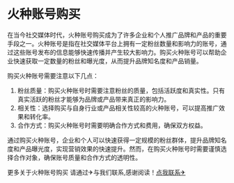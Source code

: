 # 火种账号购买

在当今社交媒体时代，火种账号购买成为了许多企业和个人推广品牌和产品的重要手段之一。火种账号是指在社交媒体平台上拥有一定粉丝数量和影响力的账号，通过这些账号发布的信息能够快速传播并产生较大影响力。购买火种账号可以帮助企业快速获取一定数量的粉丝和曝光度，从而提升品牌知名度和产品销量。

购买火种账号需要注意以下几点：
1. 粉丝质量：购买火种账号时需要注意粉丝的质量，包括活跃度和真实性。只有真实活跃的粉丝才能够为品牌或产品带来真正的影响力。
2. 相关性：选择购买与自身行业或产品相关性较高的火种账号，可以提高推广效果和转化率。
3. 合作方式：购买火种账号时需要明确合作方式和费用，确保双方权益。

通过购买火种账号，企业和个人可以快速获得一定规模的粉丝群体，提升品牌知名度和产品曝光度，实现营销效果的快速提升。然而，在购买火种账号时需要谨慎选择合作对象，确保账号质量和合作方式的透明性。

更多关于火种账号购买 请通过✈与我们联系,感谢阅读！[点我联系✈](https://blog.G208.com)